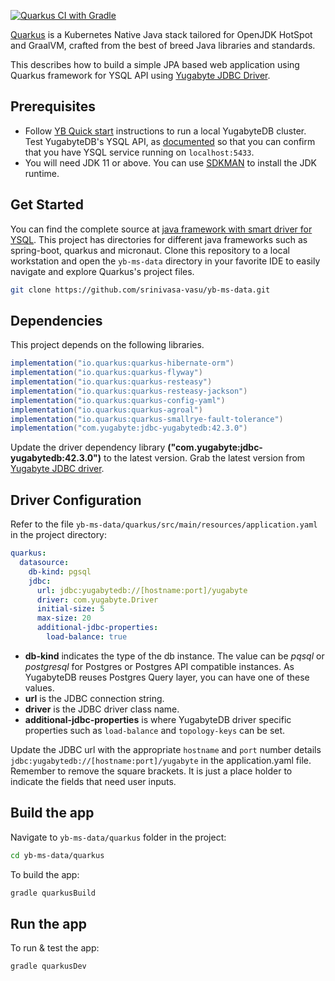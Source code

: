 [![Quarkus CI with Gradle](https://github.com/srinivasa-vasu/yb-ms-data/actions/workflows/gradle-quarkus.yml/badge.svg)](https://github.com/srinivasa-vasu/yb-ms-data/actions/workflows/gradle-quarkus.yml)

[Quarkus](https://quarkus.io/) is a Kubernetes Native Java stack tailored for OpenJDK HotSpot and GraalVM, crafted from the best of breed Java libraries and standards.

This describes how to build a simple JPA based web application using Quarkus framework for YSQL API using [Yugabyte JDBC Driver](https://docs.yugabyte.com/latest/integrations/jdbc-driver/).

## Prerequisites

- Follow [YB Quick start](https://docs.yugabyte.com/latest/quick-start/) instructions to run a local YugabyteDB cluster. Test YugabyteDB's YSQL API, as [documented](../../quick-start/explore/ysql/) so that you can confirm that you have YSQL service running on `localhost:5433`.
- You will need JDK 11 or above. You can use [SDKMAN](https://sdkman.io/install) to install the JDK runtime.

## Get Started

You can find the complete source at [java framework with smart driver for YSQL](https://github.com/yugabyte/yb-ms-data.git). This project has directories for different java frameworks such as spring-boot, quarkus and micronaut. Clone this repository to a local workstation and open the `yb-ms-data` directory in your favorite IDE to easily navigate and explore Quarkus's project files.

```sh
git clone https://github.com/srinivasa-vasu/yb-ms-data.git
```

## Dependencies

This project depends on the following libraries.
```gradle
implementation("io.quarkus:quarkus-hibernate-orm")
implementation("io.quarkus:quarkus-flyway")
implementation("io.quarkus:quarkus-resteasy")
implementation("io.quarkus:quarkus-resteasy-jackson")
implementation("io.quarkus:quarkus-config-yaml")
implementation("io.quarkus:quarkus-agroal")
implementation("io.quarkus:quarkus-smallrye-fault-tolerance")
implementation("com.yugabyte:jdbc-yugabytedb:42.3.0")
```
Update the driver dependency library **("com.yugabyte:jdbc-yugabytedb:42.3.0")** to the latest version. Grab the latest version from [Yugabyte JDBC driver](https://docs.yugabyte.com/latest/integrations/jdbc-driver/).

## Driver Configuration

Refer to the file `yb-ms-data/quarkus/src/main/resources/application.yaml` in the project directory:

```yml
quarkus:
  datasource:
    db-kind: pgsql
    jdbc:
      url: jdbc:yugabytedb://[hostname:port]/yugabyte
      driver: com.yugabyte.Driver
      initial-size: 5
      max-size: 20
      additional-jdbc-properties:
        load-balance: true
```

- **db-kind** indicates the type of the db instance. The value can be *pqsql* or *postgresql* for Postgres or Postgres API compatible instances. As YugabyteDB reuses Postgres Query layer, you can have one of these values.
- **url** is the JDBC connection string.
- **driver** is the JDBC driver class name.
- **additional-jdbc-properties** is where YugabyteDB driver specific properties such as `load-balance` and `topology-keys` can be set.

Update the JDBC url with the appropriate `hostname` and `port` number details `jdbc:yugabytedb://[hostname:port]/yugabyte` in the application.yaml file. Remember to remove the square brackets. It is just a place holder to indicate the fields that need user inputs.

## Build the app

Navigate to `yb-ms-data/quarkus` folder in the project:

```sh
cd yb-ms-data/quarkus
```

To build the app:

```sh
gradle quarkusBuild
```

## Run the app

To run & test the app:

```sh
gradle quarkusDev
```
